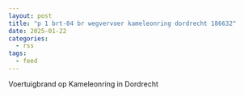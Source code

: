 ```yaml
---
layout: post
title: "p 1 brt-04 br wegvervoer kameleonring dordrecht 186632"
date: 2025-01-22
categories: 
  - rss
tags: 
  - feed
---
```


Voertuigbrand op Kameleonring in Dordrecht
